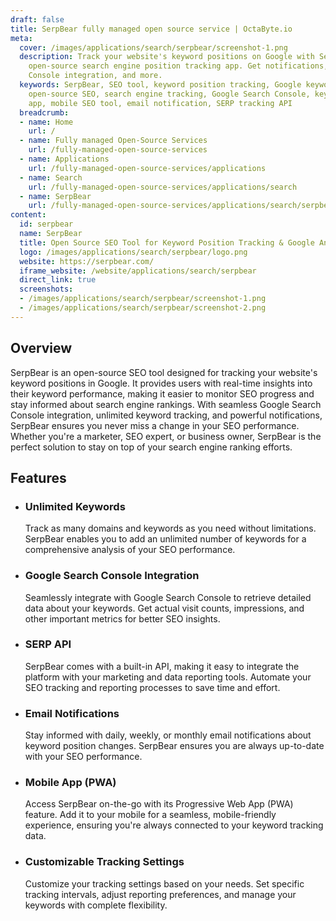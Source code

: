 ```yaml
---
draft: false
title: SerpBear fully managed open source service | OctaByte.io
meta:
  cover: /images/applications/search/serpbear/screenshot-1.png
  description: Track your website's keyword positions on Google with SerpBear, an
    open-source search engine position tracking app. Get notifications, Google Search
    Console integration, and more.
  keywords: SerpBear, SEO tool, keyword position tracking, Google keyword ranking,
    open-source SEO, search engine tracking, Google Search Console, keyword tracking
    app, mobile SEO tool, email notification, SERP tracking API
  breadcrumb:
  - name: Home
    url: /
  - name: Fully managed Open-Source Services
    url: /fully-managed-open-source-services
  - name: Applications
    url: /fully-managed-open-source-services/applications
  - name: Search
    url: /fully-managed-open-source-services/applications/search
  - name: SerpBear
    url: /fully-managed-open-source-services/applications/search/serpbear
content:
  id: serpbear
  name: SerpBear
  title: Open Source SEO Tool for Keyword Position Tracking & Google Analytics
  logo: /images/applications/search/serpbear/logo.png
  website: https://serpbear.com/
  iframe_website: /website/applications/search/serpbear
  direct_link: true
  screenshots:
  - /images/applications/search/serpbear/screenshot-1.png
  - /images/applications/search/serpbear/screenshot-2.png
---
```


## Overview

SerpBear is an open-source SEO tool designed for tracking your website's keyword positions in Google. It provides users with real-time insights into their keyword performance, making it easier to monitor SEO progress and stay informed about search engine rankings. With seamless Google Search Console integration, unlimited keyword tracking, and powerful notifications, SerpBear ensures you never miss a change in your SEO performance. Whether you're a marketer, SEO expert, or business owner, SerpBear is the perfect solution to stay on top of your search engine ranking efforts.

## Features

- ### Unlimited Keywords

  Track as many domains and keywords as you need without limitations. SerpBear enables you to add an unlimited number of keywords for a comprehensive analysis of your SEO performance.

- ### Google Search Console Integration

  Seamlessly integrate with Google Search Console to retrieve detailed data about your keywords. Get actual visit counts, impressions, and other important metrics for better SEO insights.

- ### SERP API

  SerpBear comes with a built-in API, making it easy to integrate the platform with your marketing and data reporting tools. Automate your SEO tracking and reporting processes to save time and effort.

- ### Email Notifications

  Stay informed with daily, weekly, or monthly email notifications about keyword position changes. SerpBear ensures you are always up-to-date with your SEO performance.

- ### Mobile App (PWA)

  Access SerpBear on-the-go with its Progressive Web App (PWA) feature. Add it to your mobile for a seamless, mobile-friendly experience, ensuring you're always connected to your keyword tracking data.

- ### Customizable Tracking Settings

  Customize your tracking settings based on your needs. Set specific tracking intervals, adjust reporting preferences, and manage your keywords with complete flexibility.